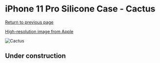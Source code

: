 # iPhone 11 Pro Silicone Case - Cactus

[Return to previous page](/iphone_11)

[High-resolution image from Apple](https://store.storeimages.cdn-apple.com/8756/as-images.apple.com/is/MY1G2?wid=4500&hei=4500&fmt=png)

<div style="width: 500px"><img src="/everyphone/MY1G2.png" alt="Cactus"></div>

## Under construction
